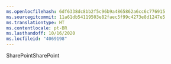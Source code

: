 ```yaml
---
ms.openlocfilehash: 6df6338dc8bb2f5c96b9a4865862a6cc6c776915
ms.sourcegitcommit: 11a61db54119503e82faec5f99c4273e8d1247e5
ms.translationtype: HT
ms.contentlocale: pt-BR
ms.lasthandoff: 10/16/2020
ms.locfileid: "4069198"
---
```

<span data-ttu-id="d60fc-101">SharePoint</span><span class="sxs-lookup"><span data-stu-id="d60fc-101">SharePoint</span></span>